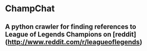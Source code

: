 # ChampChat
## A python crawler for finding references to League of Legends Champions on [reddit] (http://www.reddit.com/r/leagueoflegends)
